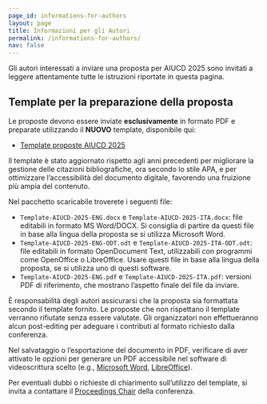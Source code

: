 ```yaml
---
page_id: informations-for-authors  
layout: page  
title: Informazioni per gli Autori  
permalink: /informations-for-authors/  
nav: false  
---
```


Gli autori interessati a inviare una proposta per AIUCD 2025 sono invitati a leggere attentamente tutte le istruzioni riportate in questa pagina.

## Template per la preparazione della proposta

Le proposte devono essere inviate **esclusivamente** in formato PDF e preparate utilizzando il **NUOVO** template, disponibile qui:

* [Template proposte AIUCD 2025](/assets/template/template-AIUCD2025.zip)

Il template è stato aggiornato rispetto agli anni precedenti per migliorare la gestione delle citazioni bibliografiche, ora secondo lo stile APA, e per ottimizzare l’accessibilità del documento digitale, favorendo una fruizione più ampia del contenuto.

Nel pacchetto scaricabile troverete i seguenti file:

- ```Template-AIUCD-2025-ENG.docx``` e ```Template-AIUCD-2025-ITA.docx```: file editabili in formato MS Word/DOCX. Si consiglia di partire da questi file in base alla lingua della proposta se si utilizza Microsoft Word.
- ```Template-AIUCD-2025-ENG-ODT.odt``` e ```Template-AIUCD-2025-ITA-ODT.odt```: file editabili in formato OpenDocument Text, utilizzabili con programmi come OpenOffice o LibreOffice. Usare questi file in base alla lingua della proposta, se si utilizza uno di questi software.
- ```Template-AIUCD-2025-ENG.pdf``` e ```Template-AIUCD-2025-ITA.pdf```: versioni PDF di riferimento, che mostrano l’aspetto finale del file da inviare.

È responsabilità degli autori assicurarsi che la proposta sia formattata secondo il template fornito. Le proposte che non rispettano il template verranno rifiutate senza essere valutate. Gli organizzatori non effettueranno alcun post-editing per adeguare i contributi al formato richiesto dalla conferenza.

Nel salvataggio o l’esportazione del documento in PDF, verificare di aver attivato le opzioni per generare un PDF accessibile nel software di videoscrittura scelto (e.g., [Microsoft Word](https://support.microsoft.com/en-us/office/create-accessible-pdfs-064625e0-56ea-4e16-ad71-3aa33bb4b7ed), [LibreOffice](https://wiki.documentfoundation.org/Accessibility/Creating_Accessible_LibreOffice_Files)).

Per eventuali dubbi o richieste di chiarimento sull’utilizzo del template, si invita a contattare il [Proceedings Chair](https://www.dlls.univr.it/?ent=persona&id=21234) della conferenza.